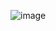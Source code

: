 ![image](https://user-images.githubusercontent.com/36649115/51162478-28584c80-184b-11e9-8790-f71261282c4a.png)
